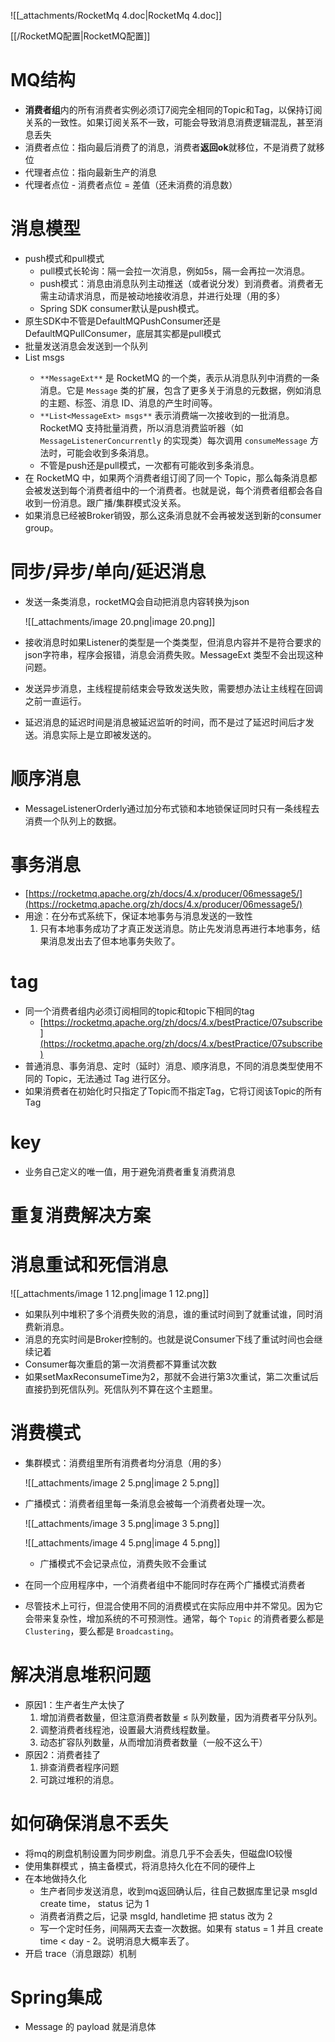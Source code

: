 ![[_attachments/RocketMq 4.doc|RocketMq 4.doc]]

[[/RocketMQ配置|RocketMQ配置]]

# MQ结构

- **消费者组**内的所有消费者实例必须订7阅完全相同的Topic和Tag，以保持订阅关系的一致性。如果订阅关系不一致，可能会导致消息消费逻辑混乱，甚至消息丢失
- 消费者点位：指向最后消费了的消息，消费者**返回ok**就移位，不是消费了就移位
- 代理者点位：指向最新生产的消息
- 代理者点位 - 消费者点位 = 差值（还未消费的消息数）

  

# 消息模型

- push模式和pull模式
    - pull模式长轮询：隔一会拉一次消息，例如5s，隔一会再拉一次消息。
    - push模式：消息由消息队列主动推送（或者说分发）到消费者。消费者无需主动请求消息，而是被动地接收消息，并进行处理（用的多）
    - Spring SDK consumer默认是push模式。
- 原生SDK中不管是DefaultMQPushConsumer还是DefaultMQPullConsumer，底层其实都是pull模式
- 批量发送消息会发送到一个队列
- List<MessageExt> msgs
    - `**MessageExt**` 是 RocketMQ 的一个类，表示从消息队列中消费的一条消息。它是 `Message` 类的扩展，包含了更多关于消息的元数据，例如消息的主题、标签、消息 ID、消息的产生时间等。
    - `**List<MessageExt> msgs**` 表示消费端一次接收到的一批消息。RocketMQ 支持批量消费，所以消息消费监听器（如 `MessageListenerConcurrently` 的实现类）每次调用 `consumeMessage` 方法时，可能会收到多条消息。
    - 不管是push还是pull模式，一次都有可能收到多条消息。
- 在 RocketMQ 中，如果两个消费者组订阅了同一个 Topic，那么每条消息都会被发送到每个消费者组中的一个消费者。也就是说，每个消费者组都会各自收到一份消息。跟广播/集群模式没关系。
- 如果消息已经被Broker销毁，那么这条消息就不会再被发送到新的consumer group。

# 同步/异步/单向/延迟消息

- 发送一条类消息，rocketMQ会自动把消息内容转换为json
    
    ![[_attachments/image 20.png|image 20.png]]
    
- 接收消息时如果Listener的类型是一个类类型，但消息内容并不是符合要求的json字符串，程序会报错，消息会消费失败。MessageExt 类型不会出现这种问题。
- 发送异步消息，主线程提前结束会导致发送失败，需要想办法让主线程在回调之前一直运行。
- 延迟消息的延迟时间是消息被延迟监听的时间，而不是过了延迟时间后才发送。消息实际上是立即被发送的。

# 顺序消息

- MessageListenerOrderly通过加分布式锁和本地锁保证同时只有一条线程去消费一个队列上的数据。

# 事务消息

- [https://rocketmq.apache.org/zh/docs/4.x/producer/06message5/](https://rocketmq.apache.org/zh/docs/4.x/producer/06message5/)
- 用途：在分布式系统下，保证本地事务与消息发送的一致性
    1. 只有本地事务成功了才真正发送消息。防止先发消息再进行本地事务，结果消息发出去了但本地事务失败了。

# tag

- 同一个消费者组内必须订阅相同的topic和topic下相同的tag
    - [https://rocketmq.apache.org/zh/docs/4.x/bestPractice/07subscribe](https://rocketmq.apache.org/zh/docs/4.x/bestPractice/07subscribe)
- 普通消息、事务消息、定时（延时）消息、顺序消息，不同的消息类型使用不同的 Topic，无法通过 Tag 进行区分。
- 如果消费者在初始化时只指定了Topic而不指定Tag，它将订阅该Topic的所有Tag

# key

- 业务自己定义的唯一值，用于避免消费者重复消费消息

# 重复消费解决方案

# 消息重试和死信消息

![[_attachments/image 1 12.png|image 1 12.png]]

- 如果队列中堆积了多个消费失败的消息，谁的重试时间到了就重试谁，同时消费新消息。
- 消息的充实时间是Broker控制的。也就是说Consumer下线了重试时间也会继续记着
- Consumer每次重启的第一次消费都不算重试次数
- 如果setMaxReconsumeTime为2，那就不会进行第3次重试，第二次重试后直接扔到死信队列。死信队列不算在这个主题里。

# 消费模式

- 集群模式：消费组里所有消费者均分消息（用的多）
    
    ![[_attachments/image 2 5.png|image 2 5.png]]
    
- 广播模式：消费者组里每一条消息会被每一个消费者处理一次。
    
    ![[_attachments/image 3 5.png|image 3 5.png]]
    
    ![[_attachments/image 4 5.png|image 4 5.png]]
    
    - 广播模式不会记录点位，消费失败不会重试
- 在同一个应用程序中，一个消费者组中不能同时存在两个广播模式消费者
- 尽管技术上可行，但混合使用不同的消费模式在实际应用中并不常见。因为它会带来复杂性，增加系统的不可预测性。通常，每个 `Topic` 的消费者要么都是 `Clustering`，要么都是 `Broadcasting`。

# 解决消息堆积问题

- 原因1：生产者生产太快了
    1. 增加消费者数量，但注意消费者数量 ≤ 队列数量，因为消费者平分队列。
    2. 调整消费者线程池，设置最大消费线程数量。
    3. 动态扩容队列数量，从而增加消费者数量（一般不这么干）
- 原因2：消费者挂了
    1. 排查消费者程序问题
    2. 可跳过堆积的消息。

# 如何确保消息不丢失

- 将mq的刷盘机制设置为同步刷盘。消息几乎不会丢失，但磁盘IO较慢
- 使用集群模式 ，搞主备模式，将消息持久化在不同的硬件上
- 在本地做持久化
    - 生产者同步发送消息，收到mq返回确认后，往自己数据库里记录 msgId create time， status 记为 1
    - 消费者消费之后，记录 msgId, handletime 把 status 改为 2
    - 写一个定时任务，间隔两天去查一次数据。如果有 status = 1 并且 create time < day - 2。说明消息大概率丢了。
- 开启 trace（消息跟踪）机制  
      
      
    

# Spring集成

- Message 的 payload 就是消息体